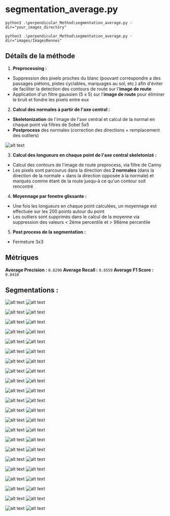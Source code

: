 # segmentation_average.py

```
python3 .\perpendicular_Method\segmentation_average.py -dir="your_images_directory"
```
```
python3 .\perpendicular_Method\segmentation_average.py -dir="images/ImagesRennes"
```

## Détails de la méthode

1. **Preprocessing :**
- Suppression des pixels proches du blanc (pouvant correspondre a des passages piétons, pistes cyclables, marquages au sol, etc.) afin d'éviter de faciliter la detection des contours de route sur l'**image de route**
- Application d'un filtre gaussien (5 x 5) sur l'**image de route** pour éliminer le bruit et fondre les pixels entre eux

2. **Calcul des normales à partir de l'axe central :**
- **Skeletonization** de l'image de l'axe central et calcul de la normal en chaque point via filtres de Sobel 5x5
- **Postprocess** des normales (correction des directions + remplacement des outliers)

![alt text](results/normales.png)

3. **Calcul des longueurs en chaque point de l'axe central skeletonizé :**
- Calcul des contours de l'image de route preprocess, via filtre de Canny
- Les pixels sont parcourus dans la direction des **2 normales** (dans la direction de la normale + dans la direction opposée à la normale) et marqués comme étant de la route jusqu-à ce qu'un contour soit rencontré

4. **Moyennage par fenetre glissante :**
- Une fois les longueurs en chaque point calculées, un moyennage est effectuée sur les 200 points autour du point
- Les outliers sont supprimés dans le calcul de la moyenne via suppression des valeurs < 2ème percentile et > 98ème percentile

5. **Post process de la segmentation :**
- Fermeture 3x3

## Métriques

**Average Precision :** `0.8290`
**Average Recall :** `0.8559`
**Average F1 Score :** `0.8410`

## Segmentations :

![alt text](results/overlay_route0.png)
![alt text](results/segm_route0.png)

![alt text](results/overlay_route1.png)
![alt text](results/segm_route1.png)

![alt text](results/overlay_route2.png)
![alt text](results/segm_route2.png)

![alt text](results/overlay_route3.png)
![alt text](results/segm_route3.png)

![alt text](results/overlay_route4.png)
![alt text](results/segm_route4.png)

![alt text](results/overlay_route5.png)
![alt text](results/segm_route5.png)

![alt text](results/overlay_route6.png)
![alt text](results/segm_route6.png)

![alt text](results/overlay_route7.png)
![alt text](results/segm_route7.png)

![alt text](results/overlay_route8.png)
![alt text](results/segm_route8.png)

![alt text](results/overlay_route9.png)
![alt text](results/segm_route9.png)

![alt text](results/overlay_route10.png)
![alt text](results/segm_route10.png)

![alt text](results/overlay_route11.png)
![alt text](results/segm_route11.png)

![alt text](results/overlay_route12.png)
![alt text](results/segm_route12.png)

![alt text](results/overlay_route13.png)
![alt text](results/segm_route13.png)

![alt text](results/overlay_route14.png)
![alt text](results/segm_route14.png)

![alt text](results/overlay_route15.png)
![alt text](results/segm_route15.png)

![alt text](results/overlay_route16.png)
![alt text](results/segm_route16.png)

![alt text](results/overlay_route17.png)
![alt text](results/segm_route17.png)

![alt text](results/overlay_route18.png)
![alt text](results/segm_route18.png)

![alt text](results/overlay_route19.png)
![alt text](results/segm_route19.png)

![alt text](results/overlay_route20.png)
![alt text](results/segm_route20.png)

![alt text](results/overlay_route21.png)
![alt text](results/segm_route21.png)
